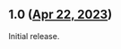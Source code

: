 ## 1.0 ([Apr 22, 2023](https://github.com/ramensoftware/windhawk-mods/blob/1747f9d78c39898698e21b587b1c950604f5702b/mods/pinned-items-double-click.wh.cpp))

Initial release.

